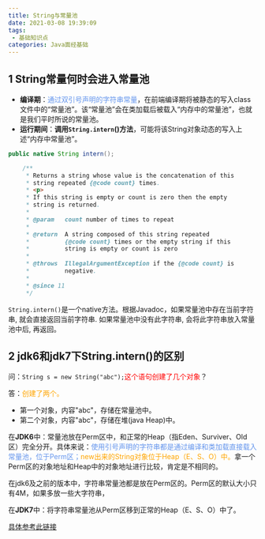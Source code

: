 ```yaml
---
title: String与常量池
date: 2021-03-08 19:39:09
tags:
 - 基础知识点
categories: Java面经基础
---
```


<!-- toc -->

## 1 String常量何时会进入常量池

- **编译期**：<font color='cornflowerblue'>通过双引号声明的字符串常量</font>，在前端编译期将被静态的写入class文件中的“常量池”。该“常量池”会在类加载后被载入“内存中的常量池”，也就是我们平时所说的常量池。
- **运行期间**：**调用`String.intern`()方法**，可能将该String对象动态的写入上述“内存中常量池”。

```java
public native String intern();

    /**
     * Returns a string whose value is the concatenation of this
     * string repeated {@code count} times.
     * <p>
     * If this string is empty or count is zero then the empty
     * string is returned.
     *
     * @param   count number of times to repeat
     *
     * @return  A string composed of this string repeated
     *          {@code count} times or the empty string if this
     *          string is empty or count is zero
     *
     * @throws  IllegalArgumentException if the {@code count} is
     *          negative.
     *
     * @since 11
     */
```

`String.intern()`是一个native方法。根据Javadoc，如果常量池中存在当前字符串, 就会直接返回当前字符串. 如果常量池中没有此字符串, 会将此字符串放入常量池中后, 再返回。

## 2 **jdk6**和**jdk7**下String.intern()的区别

问：`String s = new String("abc");`<font color='red'>这个语句创建了几个对象</font>？

答：<font color='orange'>创建了两个。</font>

- 第一个对象，内容"abc"，存储在常量池中。
- 第二个对象，内容"abc"，存储在堆(java Heap)中。



在**JDK6**中：常量池放在Perm区中，和正常的Heap（指Eden、Surviver、Old区）完全分开。具体来说：<font color='cornflowerblue'>使用引号声明的字符串都是通过编译和类加载直接载入常量池，位于Perm区；</font><font color='orange'>new出来的String对象位于Heap（E、S、O）中。</font>拿一个Perm区的对象地址和Heap中的对象地址进行比较，肯定是不相同的。

在jdk6及之前的版本中，字符串常量池都是放在Perm区的。Perm区的默认大小只有4M，如果多放一些大字符串，

在**JDK7**中：将字符串常量池从Perm区移到正常的Heap（E、S、O）中了。


[具体参考此链接](https://tech.meituan.com/2014/03/06/in-depth-understanding-string-intern.html)